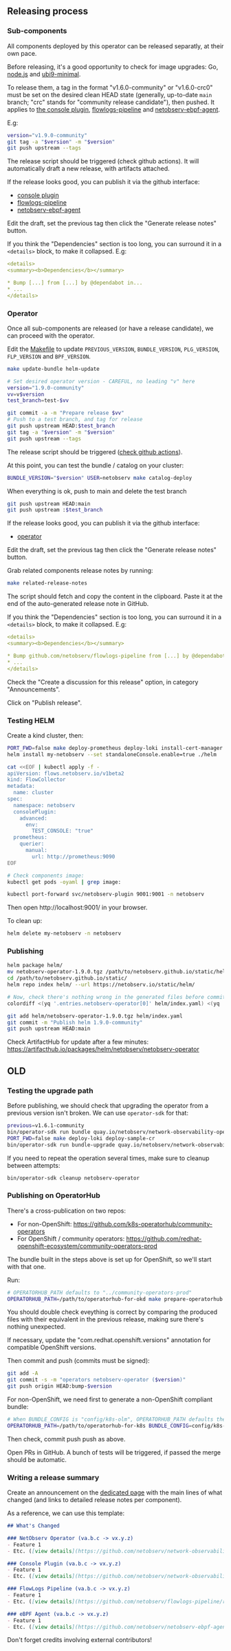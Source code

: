 ## Releasing process

### Sub-components

All components deployed by this operator can be released separatly, at their own pace.

Before releasing, it's a good opportunity to check for image upgrades: Go, [node.js](https://catalog.redhat.com/software/containers/ubi9/nodejs-18/62e8e7ed22d1d3c2dfe2ca01) and [ubi9-minimal](https://catalog.redhat.com/software/containers/ubi9-minimal/61832888c0d15aff4912fe0d).

To release them, a tag in the format "v1.6.0-community" or "v1.6.0-crc0" must be set on the desired clean HEAD state (generally, up-to-date `main` branch; "crc" stands for "community release candidate"), then pushed. It applies to [the console plugin](https://github.com/netobserv/network-observability-console-plugin/), [flowlogs-pipeline](https://github.com/netobserv/flowlogs-pipeline) and [netobserv-ebpf-agent](https://github.com/netobserv/netobserv-ebpf-agent).

E.g:

```bash
version="v1.9.0-community"
git tag -a "$version" -m "$version"
git push upstream --tags
```

The release script should be triggered (check github actions). It will automatically draft a new release, with artifacts attached.

If the release looks good, you can publish it via the github interface:
- [console plugin](https://github.com/netobserv/network-observability-console-plugin/releases)
- [flowlogs-pipeline](https://github.com/netobserv/flowlogs-pipeline/releases)
- [netobserv-ebpf-agent](https://github.com/netobserv/netobserv-ebpf-agent/releases)

Edit the draft, set the previous tag then click the "Generate release notes" button.

If you think the "Dependencies" section is too long, you can surround it in a `<details>` block, to make it collapsed. E.g:

```yaml
<details>
<summary><b>Dependencies</b></summary>

* Bump [...] from [...] by @dependabot in...
* ...
</details>
```


### Operator

Once all sub-components are released (or have a release candidate), we can proceed with the operator.

Edit the [Makefile](./Makefile) to update `PREVIOUS_VERSION`, `BUNDLE_VERSION`, `PLG_VERSION`, `FLP_VERSION` and `BPF_VERSION`.

```bash
make update-bundle helm-update

# Set desired operator version - CAREFUL, no leading "v" here
version="1.9.0-community"
vv=v$version
test_branch=test-$vv

git commit -a -m "Prepare release $vv"
# Push to a test branch, and tag for release
git push upstream HEAD:$test_branch
git tag -a "$version" -m "$version"
git push upstream --tags
```

The release script should be triggered ([check github actions](https://github.com/netobserv/network-observability-operator/actions)).

At this point, you can test the bundle / catalog on your cluster:

```bash
BUNDLE_VERSION="$version" USER=netobserv make catalog-deploy
```

When everything is ok, push to main and delete the test branch

```bash
git push upstream HEAD:main
git push upstream :$test_branch
```

If the release looks good, you can publish it via the github interface:
- [operator](https://github.com/netobserv/network-observability-operator/releases)

Edit the draft, set the previous tag then click the "Generate release notes" button.

Grab related components release notes by running:

```bash
make related-release-notes
```

The script should fetch and copy the content in the clipboard. Paste it at the end of the auto-generated release note in GitHub.

If you think the "Dependencies" section is too long, you can surround it in a `<details>` block, to make it collapsed. E.g:

```yaml
<details>
<summary><b>Dependencies</b></summary>

* Bump github.com/netobserv/flowlogs-pipeline from [...] by @dependabot in...
* ...
</details>
```

Check the "Create a discussion for this release" option, in category "Announcements".

Click on "Publish release".

### Testing HELM

Create a kind cluster, then:

```bash
PORT_FWD=false make deploy-prometheus deploy-loki install-cert-manager
helm install my-netobserv --set standaloneConsole.enable=true ./helm

cat <<EOF | kubectl apply -f -
apiVersion: flows.netobserv.io/v1beta2
kind: FlowCollector
metadata:
  name: cluster
spec:
  namespace: netobserv
  consolePlugin:
    advanced:
      env:
        TEST_CONSOLE: "true"
  prometheus:
    querier:
      manual:
        url: http://prometheus:9090
EOF

# Check components image:
kubectl get pods -oyaml | grep image:

kubectl port-forward svc/netobserv-plugin 9001:9001 -n netobserv
```

Then open http://localhost:9001/ in your browser.

To clean up:

```bash
helm delete my-netobserv -n netobserv
```

### Publishing

```bash
helm package helm/
mv netobserv-operator-1.9.0.tgz /path/to/netobserv.github.io/static/helm/
cd /path/to/netobserv.github.io/static/
helm repo index helm/ --url https://netobserv.io/static/helm/

# Now, check there's nothing wrong in the generated files before commit
colordiff <(yq '.entries.netobserv-operator[0]' helm/index.yaml) <(yq '.entries.netobserv-operator[1]' helm/index.yaml)

git add helm/netobserv-operator-1.9.0.tgz helm/index.yaml
git commit -m "Publish helm 1.9.0-community"
git push upstream HEAD:main
```

Check ArtifactHub for update after a few minutes: https://artifacthub.io/packages/helm/netobserv/netobserv-operator

## OLD

### Testing the upgrade path

Before publishing, we should check that upgrading the operator from a previous version isn't broken. We can use `operator-sdk` for that:

```bash
previous=v1.6.1-community
bin/operator-sdk run bundle quay.io/netobserv/network-observability-operator-bundle:$previous --timeout 5m
PORT_FWD=false make deploy-loki deploy-sample-cr
bin/operator-sdk run bundle-upgrade quay.io/netobserv/network-observability-operator-bundle:$vv --timeout 5m
```

If you need to repeat the operation several times, make sure to cleanup between attempts:

```bash
bin/operator-sdk cleanup netobserv-operator
```

### Publishing on OperatorHub

There's a cross-publication on two repos:
- For non-OpenShift: https://github.com/k8s-operatorhub/community-operators
- For OpenShift / community operators: https://github.com/redhat-openshift-ecosystem/community-operators-prod

The bundle built in the steps above is set up for OpenShift, so we'll start with that one.

Run:

```bash
# OPERATORHUB_PATH defaults to "../community-operators-prod"
OPERATORHUB_PATH=/path/to/operatorhub-for-okd make prepare-operatorhub
```

You should double check eveything is correct by comparing the produced files with their equivalent in the previous release,
making sure there's nothing unexpected.

If necessary, update the "com.redhat.openshift.versions" annotation for compatible OpenShift versions.

Then commit and push (commits must be signed):

```bash
git add -A
git commit -s -m "operators netobserv-operator ($version)"
git push origin HEAD:bump-$version
```

For non-OpenShift, we need first to generate a non-OpenShift compliant bundle:

```bash
# When BUNDLE_CONFIG is "config/k8s-olm", OPERATORHUB_PATH defaults then to "../community-operators"
OPERATORHUB_PATH=/path/to/operatorhub-for-k8s BUNDLE_CONFIG=config/k8s-olm make update-bundle prepare-operatorhub
```

Then check, commit push push as above.

Open PRs in GitHub. A bunch of tests will be triggered, if passed the merge should be automatic.

### Writing a release summary

Create an announcement on the [dedicated page](https://github.com/netobserv/network-observability-operator/discussions/categories/announcements) with the main lines of what changed (and links to detailed release notes per component).

As a reference, we can use this template:

```md
## What's Changed

### NetObserv Operator (va.b.c -> vx.y.z)
- Feature 1
- Etc. ([view details](https://github.com/netobserv/network-observability-operator/releases/tag/x.y.z))

### Console Plugin (va.b.c -> vx.y.z)
- Feature 1
- Etc. ([view details](https://github.com/netobserv/network-observability-console-plugin/releases/tag/vx.y.z))

### FlowLogs Pipeline (va.b.c -> vx.y.z)
- Feature 1
- Etc. ([view details](https://github.com/netobserv/flowlogs-pipeline/releases/tag/vx.y.z))

### eBPF Agent (va.b.c -> vx.y.z)
- Feature 1
- Etc. ([view details](https://github.com/netobserv/netobserv-ebpf-agent/releases/tag/vx.y.z))
```

Don't forget credits involving external contributors!
